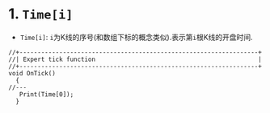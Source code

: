 # 1. `Time[i]`

- `Time[i]`: `i`为K线的序号(和数组下标的概念类似).表示第`i`根K线的开盘时间.
  
```mq4
//+------------------------------------------------------------------+
//| Expert tick function                                             |
//+------------------------------------------------------------------+
void OnTick()
  {
//---
   Print(Time[0]);
  }
```
